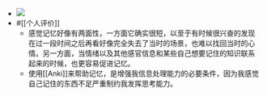 - ![](https://firebasestorage.googleapis.com/v0/b/firescript-577a2.appspot.com/o/imgs%2Fapp%2Fxinyiheng%2FWI0Y8hwiWk.png?alt=media&token=384e4d41-9e4a-415f-a033-455a9de0ab24)
- #[[个人评价]]
    - 感觉记忆好像有两面性，一方面它确实很短，以至于有时候很兴奋的发现在过一段时间之后再看好像完全失去了当时的场景，也难以找回当时的心情。另一方面，当情绪以及其他感官信息和某些自己想要记住的知识联系起来的时候，也更容易促进记忆。
    - 使用[[Anki]]来帮助记忆，是增强我信息处理能力的必要条件，因为我感觉自己记住的东西不足严重制约我发挥思考能力。
